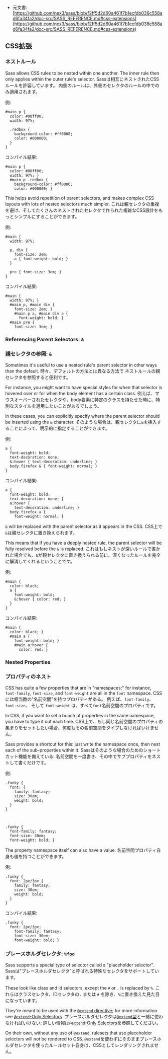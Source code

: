 +  元文書: [https://github.com/nex3/sass/blob/f2ff5d2d60a461f7b1ecfdb036c558ad6fa34fa2/doc-src/SASS_REFERENCE.md#css-extensions](https://github.com/nex3/sass/blob/f2ff5d2d60a461f7b1ecfdb036c558ad6fa34fa2/doc-src/SASS_REFERENCE.md#css-extensions)

## CSS拡張

### ネストルール

Sass allows CSS rules to be nested within one another.
The inner rule then only applies within the outer rule's selector.
Sassは相互にネストされたCSSルールを許容しています。
内側のルールは、外側のセレクタのルールの中でのみ適用されます。

例:

    #main p {
      color: #00ff00;
      width: 97%;

      .redbox {
        background-color: #ff0000;
        color: #000000;
      }
    }

コンパイル結果:

    #main p {
      color: #00ff00;
      width: 97%; }
      #main p .redbox {
        background-color: #ff0000;
        color: #000000; }

This helps avoid repetition of parent selectors,
and makes complex CSS layouts with lots of nested selectors much simpler.
これは親セレクタの重複を避け、そしてたくさんのネストされたセレクタで作られた複雑なCSS設計をもっとシンプルにすることができます。

例:

    #main {
      width: 97%;

      p, div {
        font-size: 2em;
        a { font-weight: bold; }
      }

      pre { font-size: 3em; }
    }

コンパイル結果:

    #main {
      width: 97%; }
      #main p, #main div {
        font-size: 2em; }
        #main p a, #main div a {
          font-weight: bold; }
      #main pre {
        font-size: 3em; }

### Referencing Parent Selectors: `&`
### 親セレクタの参照: `&`

Sometimes it's useful to use a nested rule's parent selector
in other ways than the default.
時々、デフォルトの方法とは異なる方法で
ネストルールの親セレクタを参照すると便利です。

For instance, you might want to have special styles
for when that selector is hovered over
or for when the body element has a certain class.
例えば、マウスオーバーされたセレクタや、body要素に特定のクラスを持たせた時に、特別なスタイルを適用したいことがあるでしょう。

In these cases, you can explicitly specify where the parent selector
should be inserted using the `&` character.
そのような場合は、親セレクタに`&`を挿入することによって、明示的に指定することができます。

例:

    a {
      font-weight: bold;
      text-decoration: none;
      &:hover { text-decoration: underline; }
      body.firefox & { font-weight: normal; }
    }

コンパイル結果:

    a {
      font-weight: bold;
      text-decoration: none; }
      a:hover {
        text-decoration: underline; }
      body.firefox a {
        font-weight: normal; }

`&` will be replaced with the parent selector as it appears in the CSS.
CSS上で`&`は親セレクタに置き換えられます。

This means that if you have a deeply nested rule,
the parent selector will be fully resolved
before the `&` is replaced.
これはもしネストが深いルールで書かれた場合でも、`&`が親セレクタに置き換えられる前に、深くなったルールを完全に解消してくれるということです。

例:

    #main {
      color: black;
      a {
        font-weight: bold;
        &:hover { color: red; }
      }
    }

コンパイル結果:

    #main {
      color: black; }
      #main a {
        font-weight: bold; }
        #main a:hover {
          color: red; }

### Nested Properties
### プロパティのネスト

CSS has quite a few properties that are in "namespaces;"
for instance, `font-family`, `font-size`, and `font-weight`
are all in the `font` namespace.
CSSには相当数の"名前空間"を持つプロパティがある。
例えば、`font-family`、 `font-size`、 そして `font-weight` は、すべて`font`名前空間のプロパティです。

In CSS, if you want to set a bunch of properties in the same namespace,
you have to type it out each time.
CSS上で、もし同じ名前空間のプロパティの集まりをセットしたい場合、何度もその名前空間をタイプしなければいけません。

Sass provides a shortcut for this:
just write the namespace once,
then nest each of the sub-properties within it.
Sassはそのような場合のためのショートカット機能を備えている:
名前空間を一度書き、その中でサブプロパティをネストして書くだけです。


例:

    .funky {
      font: {
        family: fantasy;
        size: 30em;
        weight: bold;
      }
    }



    .funky {
      font-family: fantasy;
      font-size: 30em;
      font-weight: bold; }

The property namespace itself can also have a value.
名前空間プロパティ自身も値を持つことができます。

例:

    .funky {
      font: 2px/3px {
        family: fantasy;
        size: 30em;
        weight: bold;
      }
    }

コンパイル結果:

    .funky {
      font: 2px/3px;
        font-family: fantasy;
        font-size: 30em;
        font-weight: bold; }

### プレースホルダセレクタ: `%foo`

Sass supports a special type of selector called a "placeholder selector".
Sassは"プレースホルダセレクタ"と呼ばれる特殊なセレクタをサポートしています。

These look like class and id selectors, except the `#` or `.` is replaced by `%`.
これらはクラスセレクタ、IDセレクタの`.` または `#` を除き、`%`に置き換えた見た目になっています。

They're meant to be used with the [`@extend` directive](#extend);
for more information see [`@extend`-Only Selectors](#placeholders).
プレースホルダセレクタは[`@extend`型](#extend)と一緒に使わなければいけない;
詳しい情報は[`@extend`-Only Selectors](#placeholders)を参照してください。

On their own, without any use of `@extend`, rulesets that use placeholder selectors
will not be rendered to CSS.
`@extend`を使わずにそのままプレースホルダセレクタを使ったルールセット自身は、CSSとしてレンダリングされません。

